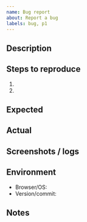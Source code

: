 ```yaml
---
name: Bug report
about: Report a bug
labels: bug, p1
---
```


## Description

## Steps to reproduce
1.
2.

## Expected

## Actual

## Screenshots / logs

## Environment
- Browser/OS:
- Version/commit:

## Notes
